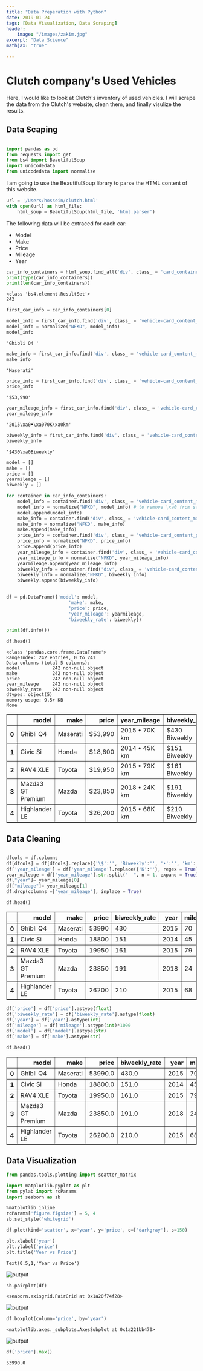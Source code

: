 ```yaml
---
title: "Data Preperation with Python"
date: 2019-01-24
tags: [Data Visualization, Data Scraping]
header: 
    image: "/images/zakim.jpg"
excerpt: "Data Science"
mathjax: "true"

---
```


# Clutch company's Used Vehicles

Here, I would like to look at Clutch's inventory of used vehicles. I will scrape the data from the Clutch's website, clean them, and finally visulize the results.

## Data Scaping



```python

import pandas as pd
from requests import get
from bs4 import BeautifulSoup
import unicodedata
from unicodedata import normalize

```

I am going to use the BeautifulSoup library to parse the HTML content of this website.


```python
url = '/Users/hossein/clutch.html'
with open(url) as html_file:
    html_soup = BeautifulSoup(html_file, 'html.parser')
```

The following data will be extraced for each car:

+ Model
+ Make
+ Price 
+ Mileage
+ Year 

    


```python
car_info_containers = html_soup.find_all('div', class_ = 'card_container vehicle-card_container card_container__clickable')
print(type(car_info_containers))
print(len(car_info_containers))
```

    <class 'bs4.element.ResultSet'>
    242



```python
first_car_info = car_info_containers[0]
```


```python
model_info = first_car_info.find('div', class_ = 'vehicle-card_content_model').text
model_info = normalize("NFKD", model_info)
model_info
```




    'Ghibli Q4 '




```python
make_info = first_car_info.find('div', class_ = 'vehicle-card_content_make').text
make_info
```




    'Maserati'




```python
price_info = first_car_info.find('div', class_ = 'vehicle-card_content_price').text
price_info
```




    '$53,990'




```python
year_mileage_info = first_car_info.find('div', class_ = 'vehicle-card_content_details_year-mileage').text
year_mileage_info
```




    '2015\xa0•\xa070K\xa0km'




```python
biweekly_info = first_car_info.find('div', class_ = 'vehicle-card_content_details_biweekly').text
biweekly_info
```




    '$430\xa0Biweekly'




```python
model = []
make = []
price = []
yearmileage = []
biweekly = []
```


```python
for container in car_info_containers:
    model_info = container.find('div', class_ = 'vehicle-card_content_model').text
    model_info = normalize("NFKD", model_info) # to remove \xa0 from string
    model.append(model_info)
    make_info = container.find('div', class_ = 'vehicle-card_content_make').text
    make_info = normalize("NFKD", make_info)
    make.append(make_info)    
    price_info = container.find('div', class_ = 'vehicle-card_content_price').text
    price_info = normalize("NFKD", price_info)
    price.append(price_info)    
    year_mileage_info = container.find('div', class_ = 'vehicle-card_content_details_year-mileage').text
    year_mileage_info = normalize("NFKD", year_mileage_info)
    yearmileage.append(year_mileage_info)    
    biweekly_info = container.find('div', class_ = 'vehicle-card_content_details_biweekly').text
    biweekly_info = normalize("NFKD", biweekly_info)
    biweekly.append(biweekly_info)    
    
```


```python
df = pd.DataFrame({'model': model,
                       'make': make,
                       'price': price,
                       'year_mileage': yearmileage,
                       'biweekly_rate': biweekly})

print(df.info())

df.head()
```

    <class 'pandas.core.frame.DataFrame'>
    RangeIndex: 242 entries, 0 to 241
    Data columns (total 5 columns):
    model            242 non-null object
    make             242 non-null object
    price            242 non-null object
    year_mileage     242 non-null object
    biweekly_rate    242 non-null object
    dtypes: object(5)
    memory usage: 9.5+ KB
    None





<div>
<style scoped>
    .dataframe tbody tr th:only-of-type {
        vertical-align: middle;
    }

    .dataframe tbody tr th {
        vertical-align: top;
    }

    .dataframe thead th {
        text-align: right;
    }
</style>
<table border="1" class="dataframe">
  <thead>
    <tr style="text-align: right;">
      <th></th>
      <th>model</th>
      <th>make</th>
      <th>price</th>
      <th>year_mileage</th>
      <th>biweekly_rate</th>
    </tr>
  </thead>
  <tbody>
    <tr>
      <th>0</th>
      <td>Ghibli Q4</td>
      <td>Maserati</td>
      <td>$53,990</td>
      <td>2015 • 70K km</td>
      <td>$430 Biweekly</td>
    </tr>
    <tr>
      <th>1</th>
      <td>Civic Si</td>
      <td>Honda</td>
      <td>$18,800</td>
      <td>2014 • 45K km</td>
      <td>$151 Biweekly</td>
    </tr>
    <tr>
      <th>2</th>
      <td>RAV4 XLE</td>
      <td>Toyota</td>
      <td>$19,950</td>
      <td>2015 • 79K km</td>
      <td>$161 Biweekly</td>
    </tr>
    <tr>
      <th>3</th>
      <td>Mazda3 GT Premium</td>
      <td>Mazda</td>
      <td>$23,850</td>
      <td>2018 • 24K km</td>
      <td>$191 Biweekly</td>
    </tr>
    <tr>
      <th>4</th>
      <td>Highlander LE</td>
      <td>Toyota</td>
      <td>$26,200</td>
      <td>2015 • 68K km</td>
      <td>$210 Biweekly</td>
    </tr>
  </tbody>
</table>
</div>



## Data Cleaning


```python

dfcols = df.columns
df[dfcols] = df[dfcols].replace({'\$':'', 'Biweekly':'', '•':'', 'km':'', ',':''}, regex = True)
df['year_mileage'] = df['year_mileage'].replace({'K':''}, regex = True)
year_mileage = df["year_mileage"].str.split("  ", n = 1, expand = True)
df["year"]= year_mileage[0] 
df["mileage"]= year_mileage[1] 
df.drop(columns =["year_mileage"], inplace = True)

df.head()
```




<div>
<style scoped>
    .dataframe tbody tr th:only-of-type {
        vertical-align: middle;
    }

    .dataframe tbody tr th {
        vertical-align: top;
    }

    .dataframe thead th {
        text-align: right;
    }
</style>
<table border="1" class="dataframe">
  <thead>
    <tr style="text-align: right;">
      <th></th>
      <th>model</th>
      <th>make</th>
      <th>price</th>
      <th>biweekly_rate</th>
      <th>year</th>
      <th>mileage</th>
    </tr>
  </thead>
  <tbody>
    <tr>
      <th>0</th>
      <td>Ghibli Q4</td>
      <td>Maserati</td>
      <td>53990</td>
      <td>430</td>
      <td>2015</td>
      <td>70</td>
    </tr>
    <tr>
      <th>1</th>
      <td>Civic Si</td>
      <td>Honda</td>
      <td>18800</td>
      <td>151</td>
      <td>2014</td>
      <td>45</td>
    </tr>
    <tr>
      <th>2</th>
      <td>RAV4 XLE</td>
      <td>Toyota</td>
      <td>19950</td>
      <td>161</td>
      <td>2015</td>
      <td>79</td>
    </tr>
    <tr>
      <th>3</th>
      <td>Mazda3 GT Premium</td>
      <td>Mazda</td>
      <td>23850</td>
      <td>191</td>
      <td>2018</td>
      <td>24</td>
    </tr>
    <tr>
      <th>4</th>
      <td>Highlander LE</td>
      <td>Toyota</td>
      <td>26200</td>
      <td>210</td>
      <td>2015</td>
      <td>68</td>
    </tr>
  </tbody>
</table>
</div>




```python
df['price'] = df['price'].astype(float)
df['biweekly_rate'] = df['biweekly_rate'].astype(float)
df['year'] = df['year'].astype(int)
df['mileage'] = df['mileage'].astype(int)*1000
df['model'] = df['model'].astype(str)
df['make'] = df['make'].astype(str)

```


```python
df.head()

```




<div>
<style scoped>
    .dataframe tbody tr th:only-of-type {
        vertical-align: middle;
    }

    .dataframe tbody tr th {
        vertical-align: top;
    }

    .dataframe thead th {
        text-align: right;
    }
</style>
<table border="1" class="dataframe">
  <thead>
    <tr style="text-align: right;">
      <th></th>
      <th>model</th>
      <th>make</th>
      <th>price</th>
      <th>biweekly_rate</th>
      <th>year</th>
      <th>mileage</th>
    </tr>
  </thead>
  <tbody>
    <tr>
      <th>0</th>
      <td>Ghibli Q4</td>
      <td>Maserati</td>
      <td>53990.0</td>
      <td>430.0</td>
      <td>2015</td>
      <td>70000</td>
    </tr>
    <tr>
      <th>1</th>
      <td>Civic Si</td>
      <td>Honda</td>
      <td>18800.0</td>
      <td>151.0</td>
      <td>2014</td>
      <td>45000</td>
    </tr>
    <tr>
      <th>2</th>
      <td>RAV4 XLE</td>
      <td>Toyota</td>
      <td>19950.0</td>
      <td>161.0</td>
      <td>2015</td>
      <td>79000</td>
    </tr>
    <tr>
      <th>3</th>
      <td>Mazda3 GT Premium</td>
      <td>Mazda</td>
      <td>23850.0</td>
      <td>191.0</td>
      <td>2018</td>
      <td>24000</td>
    </tr>
    <tr>
      <th>4</th>
      <td>Highlander LE</td>
      <td>Toyota</td>
      <td>26200.0</td>
      <td>210.0</td>
      <td>2015</td>
      <td>68000</td>
    </tr>
  </tbody>
</table>
</div>



## Data Visualization


 




```python
from pandas.tools.plotting import scatter_matrix

import matplotlib.pyplot as plt
from pylab import rcParams
import seaborn as sb
```


```python
%matplotlib inline
rcParams['figure.figsize'] = 5, 4
sb.set_style('whitegrid')
```


```python
df.plot(kind='scatter', x='year', y='price', c=['darkgray'], s=150)

plt.xlabel('year')
plt.ylabel('price')
plt.title('Year vs Price')
```




    Text(0.5,1,'Year vs Price')




<img src="{{ site.url }}{{ site.baseurl }}/images/crutch/output_24_1.png" alt="output">




```python
sb.pairplot(df)
```




    <seaborn.axisgrid.PairGrid at 0x1a20f74f28>




<img src="{{ site.url }}{{ site.baseurl }}/images/crutch/output_25_1.png" alt="output">



```python
df.boxplot(column='price', by='year')
```




    <matplotlib.axes._subplots.AxesSubplot at 0x1a221bb470>



<img src="{{ site.url }}{{ site.baseurl }}/images/crutch/output_26_1.png" alt="output">



```python
df['price'].max()
```




    53990.0



